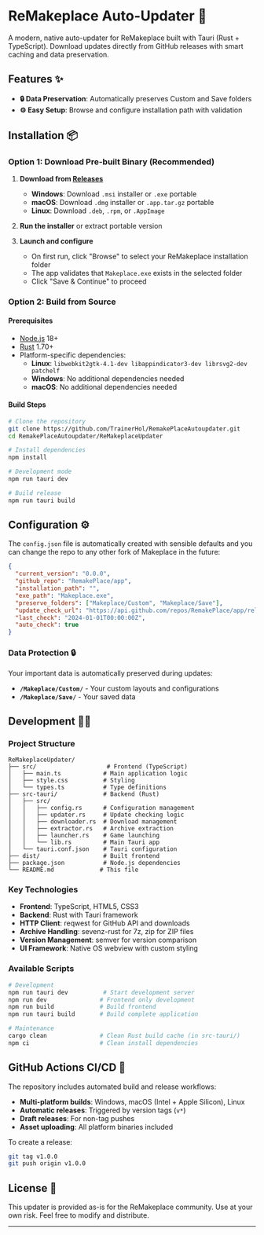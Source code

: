 # ReMakeplace Auto-Updater 🚀

A modern, native auto-updater for ReMakeplace built with Tauri (Rust + TypeScript). Download updates directly from GitHub releases with smart caching and data preservation.

## Features ✨

- **🔒 Data Preservation**: Automatically preserves Custom and Save folders
- **⚙️ Easy Setup**: Browse and configure installation path with validation

## Installation 📦

### Option 1: Download Pre-built Binary (Recommended)

1. **Download from [Releases](https://github.com/TrainerHol/RemakePlaceAutoupdater/releases)**

   - **Windows**: Download `.msi` installer or `.exe` portable
   - **macOS**: Download `.dmg` installer or `.app.tar.gz` portable
   - **Linux**: Download `.deb`, `.rpm`, or `.AppImage`

2. **Run the installer** or extract portable version

3. **Launch and configure**
   - On first run, click "Browse" to select your ReMakeplace installation folder
   - The app validates that `Makeplace.exe` exists in the selected folder
   - Click "Save & Continue" to proceed

### Option 2: Build from Source

#### Prerequisites

- [Node.js](https://nodejs.org/) 18+
- [Rust](https://rustup.rs/) 1.70+
- Platform-specific dependencies:
  - **Linux**: `libwebkit2gtk-4.1-dev libappindicator3-dev librsvg2-dev patchelf`
  - **Windows**: No additional dependencies needed
  - **macOS**: No additional dependencies needed

#### Build Steps

```bash
# Clone the repository
git clone https://github.com/TrainerHol/RemakePlaceAutoupdater.git
cd RemakePlaceAutoupdater/ReMakeplaceUpdater

# Install dependencies
npm install

# Development mode
npm run tauri dev

# Build release
npm run tauri build
```

## Configuration ⚙️

The `config.json` file is automatically created with sensible defaults and you can change the repo to any other fork of Makeplace in the future:

```json
{
  "current_version": "0.0.0",
  "github_repo": "RemakePlace/app",
  "installation_path": "",
  "exe_path": "Makeplace.exe",
  "preserve_folders": ["Makeplace/Custom", "Makeplace/Save"],
  "update_check_url": "https://api.github.com/repos/RemakePlace/app/releases/latest",
  "last_check": "2024-01-01T00:00:00Z",
  "auto_check": true
}
```

### Data Protection 🔒

Your important data is automatically preserved during updates:

- **`/Makeplace/Custom/`** - Your custom layouts and configurations
- **`/Makeplace/Save/`** - Your saved data

## Development 👨‍💻

### Project Structure

```
ReMakeplaceUpdater/
├── src/                    # Frontend (TypeScript)
│   ├── main.ts            # Main application logic
│   ├── style.css          # Styling
│   └── types.ts           # Type definitions
├── src-tauri/             # Backend (Rust)
│   ├── src/
│   │   ├── config.rs      # Configuration management
│   │   ├── updater.rs     # Update checking logic
│   │   ├── downloader.rs  # Download management
│   │   ├── extractor.rs   # Archive extraction
│   │   ├── launcher.rs    # Game launching
│   │   └── lib.rs         # Main Tauri app
│   └── tauri.conf.json    # Tauri configuration
├── dist/                  # Built frontend
├── package.json           # Node.js dependencies
└── README.md             # This file
```

### Key Technologies

- **Frontend**: TypeScript, HTML5, CSS3
- **Backend**: Rust with Tauri framework
- **HTTP Client**: reqwest for GitHub API and downloads
- **Archive Handling**: sevenz-rust for 7z, zip for ZIP files
- **Version Management**: semver for version comparison
- **UI Framework**: Native OS webview with custom styling

### Available Scripts

```bash
# Development
npm run tauri dev          # Start development server
npm run dev               # Frontend only development
npm run build             # Build frontend
npm run tauri build       # Build complete application

# Maintenance
cargo clean               # Clean Rust build cache (in src-tauri/)
npm ci                    # Clean install dependencies
```

## GitHub Actions CI/CD 🔄

The repository includes automated build and release workflows:

- **Multi-platform builds**: Windows, macOS (Intel + Apple Silicon), Linux
- **Automatic releases**: Triggered by version tags (`v*`)
- **Draft releases**: For non-tag pushes
- **Asset uploading**: All platform binaries included

To create a release:

```bash
git tag v1.0.0
git push origin v1.0.0
```

## License 📄

This updater is provided as-is for the ReMakeplace community. Use at your own risk. Feel free to modify and distribute.

---
